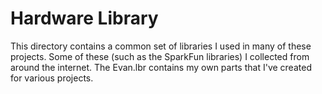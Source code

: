 # Hardware Library

This directory contains a common set of libraries I used in many of these projects. Some of these (such as the SparkFun libraries) I collected from around the internet. The Evan.lbr contains my own parts that I've created for various projects.

